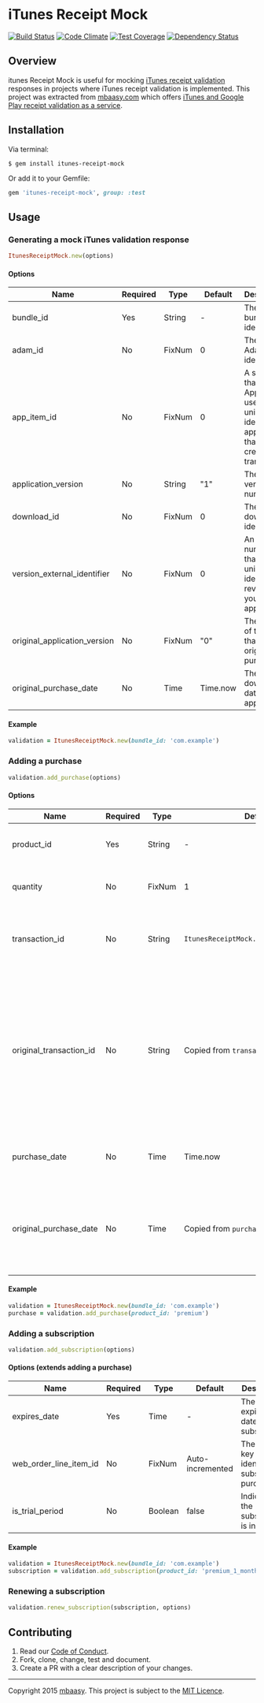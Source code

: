 # iTunes Receipt Mock

[![Build Status](https://travis-ci.org/mbaasy/itunes-receipt-mock-ruby.svg?branch=master)](https://travis-ci.org/mbaasy/itunes-receipt-mock-ruby)
[![Code Climate](https://codeclimate.com/github/mbaasy/itunes-receipt-mock-ruby/badges/gpa.svg)](https://codeclimate.com/github/mbaasy/itunes-receipt-mock-ruby)
[![Test Coverage](https://codeclimate.com/github/mbaasy/itunes-receipt-mock-ruby/badges/coverage.svg)](https://codeclimate.com/github/mbaasy/itunes-receipt-mock-ruby/coverage)
[![Dependency Status](https://gemnasium.com/mbaasy/itunes-receipt-mock-ruby.svg)](https://gemnasium.com/mbaasy/itunes-receipt-mock-ruby)

## Overview

itunes Receipt Mock is useful for mocking [iTunes receipt validation](https://developer.apple.com/library/ios/releasenotes/General/ValidateAppStoreReceipt/Chapters/ValidateRemotely.html) responses in projects where iTunes receipt validation is implemented. This project was extracted from [mbaasy.com](https://mbaasy.com/) which offers [iTunes and Google Play receipt validation as a service](https://mbaasy.com/docs/).

## Installation

Via terminal:

```
$ gem install itunes-receipt-mock
```

Or add it to your Gemfile:

```ruby
gem 'itunes-receipt-mock', group: :test
```

## Usage

### Generating a mock iTunes validation response

```ruby
ItunesReceiptMock.new(options)
```

#### Options

| Name | Required | Type | Default | Description |
| ---- | -------- | ---- | ------- | ----------- |
| bundle_id | Yes | String | - | The app's bundle identifier |
| adam_id | No | FixNum | 0 | The app's Adam identifier |
| app_item_id | No | FixNum | 0 | A string that the App Store uses to uniquely identify the application that created the transaction |
| application_version | No | String | "1" | The app's version number |
| download_id | No | FixNum | 0 | The app's download identifier |
| version_external_identifier | No | FixNum | 0 | An arbitrary number that uniquely identifies a revision of your application |
| original_application_version | No | FixNum | "0" | The version of the app that was originally purchased |
| original_purchase_date | No | Time | Time.now | The original download date of the app |

#### Example

```ruby
validation = ItunesReceiptMock.new(bundle_id: 'com.example')
```

### Adding a purchase

```ruby
validation.add_purchase(options)
```

#### Options

| Name | Required | Type | Default | Description |
| ---- | -------- | ---- | ------- | ----------- |
| product_id | Yes | String | - | In-app purchase product identifier |
| quantity | No | FixNum | 1 | The number of items purchased |
| transaction_id | No | String | `ItunesReceiptMock.next_transaction_id` | The transaction identifier of the item that was purchased |
| original_transaction_id | No | String | Copied from `transaction_id` | For a transaction that restores a previous transaction, the transaction identifier of the original transaction. Otherwise, identical to the transaction identifier |
| purchase_date | No | Time | Time.now | The date and time that the item was purchased |
| original_purchase_date | No | Time | Copied from `purchase_date` | For a transaction that restores a previous transaction, the date of the original transaction |

#### Example

```ruby
validation = ItunesReceiptMock.new(bundle_id: 'com.example')
purchase = validation.add_purchase(product_id: 'premium')
```

### Adding a subscription

```ruby
validation.add_subscription(options)
```

#### Options (extends adding a purchase)

| Name | Required | Type | Default | Description |
| ---- | -------- | ---- | ------- | ----------- |
| expires_date | Yes | Time | - | The expiration date for the subscription |
| web_order_line_item_id | No | FixNum | Auto-incremented | The primary key for identifying subscription purchases |
| is_trial_period | No | Boolean | false | Indicates if the subscription is in trial |

#### Example

```ruby
validation = ItunesReceiptMock.new(bundle_id: 'com.example')
subscription = validation.add_subscription(product_id: 'premium_1_month', expires_date: 1.month.from_now)
```

### Renewing a subscription

```ruby
validation.renew_subscription(subscription, options)
```

## Contributing

1. Read our [Code of Conduct](/CODE_OF_CONDUCT.md).
1. Fork, clone, change, test and document.
1. Create a PR with a clear description of your changes.

---

Copyright 2015 [mbaasy](https://mbaasy.com/). This project is subject to the [MIT Licence](/LICENCE.txt).
